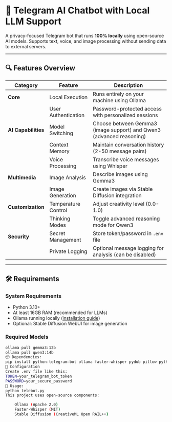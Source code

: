 # 🤖 Telegram AI Chatbot with Local LLM Support

A privacy-focused Telegram bot that runs **100% locally** using open-source AI models. Supports text, voice, and image processing without sending data to external servers.

---

## 🔍 Features Overview

| Category          | Feature                          | Description                                                               |
|-------------------|----------------------------------|---------------------------------------------------------------------------|
| **Core**          | Local Execution                  | Runs entirely on your machine using Ollama                                |
|                   | User Authentication              | Password-protected access with personalized sessions                      |
| **AI Capabilities**| Model Switching                 | Choose between Gemma3 (image support) and Qwen3 (advanced reasoning)      |
|                   | Context Memory                   | Maintain conversation history (2-50 message pairs)                        |
|                   | Voice Processing                 | Transcribe voice messages using Whisper                                   |
| **Multimedia**    | Image Analysis                   | Describe images using Gemma3                                              |
|                   | Image Generation                 | Create images via Stable Diffusion integration                            |
| **Customization** | Temperature Control              | Adjust creativity level (0.0-1.0)                                         |
|                   | Thinking Modes                   | Toggle advanced reasoning mode for Qwen3                                  |
| **Security**      | Secret Management                | Store token/password in `.env` file                                       |
|                   | Private Logging                  | Optional message logging for analysis (can be disabled)                   |

---

## 🛠️ Requirements

### System Requirements
- Python 3.10+
- At least 16GB RAM (recommended for LLMs)
- Ollama running locally ([installation guide](https://ollama.ai))
- Optional: Stable Diffusion WebUI for image generation

### Required Models
```bash
ollama pull gemma3:12b
ollama pull qwen3:14b
📦 Dependencies:
pip install python-telegram-bot ollama faster-whisper pydub pillow python-dotenv aiohttp nest_asyncio
🧪 Configuration
Create .env file like this:
TOKEN=your_telegram_bot_token
PASSWORD=your_secure_password
🚀 Usage:
python telebot.py
This project uses open-source components: 

    Ollama (Apache 2.0)
    Faster-Whisper (MIT)
    Stable Diffusion (CreativeML Open RAIL++)

